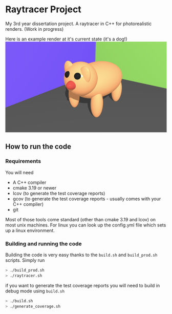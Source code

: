# Raytracer Project
My 3rd year dissertation project. A raytracer in C++ for photorealistic renders. (Work in progress)

Here is an example render at it's current state (it's a dog!)
![an rendered image of a dog](https://raw.githubusercontent.com/PanagiotisPtr/Raytracer/main/renders/dog.png)

## How to run the code

### Requirements
You will need
  - A C++ compiler
  - cmake 3.19 or newer
  - lcov (to generate the test coverage reports)
  - gcov (to generate the test coverage reports - usually comes with your C++ compiler)
  - git

Most of those tools come standard (other than cmake 3.19 and lcov) on most unix machines.
For linux you can look up the config.yml file which sets up a linux environment.

### Building and running the code
Building the code is very easy thanks to the ```build.sh``` and ```build_prod.sh``` scripts.
Simply run
```bash
> ./build_prod.sh
> ./raytracer.sh
```

if you want to generate the test coverage reports you will need to build in debug mode using ```build.sh```
```bash
> ./build.sh
> ./generate_coverage.sh
```

